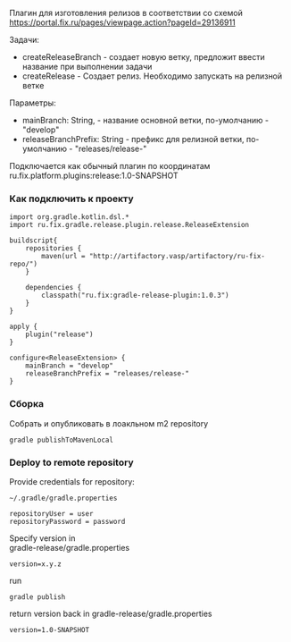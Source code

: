Плагин для изготовления релизов в соответствии со схемой https://portal.fix.ru/pages/viewpage.action?pageId=29136911

Задачи:  
 * createReleaseBranch - создает новую ветку, предложит ввести название при выполнении задачи  
 * createRelease - Создает релиз. Необходимо запускать на релизной ветке
    
Параметры:
 * mainBranch: String, - название основной ветки, по-умолчанию - "develop"
 * releaseBranchPrefix: String - префикс для релизной ветки, по-умолчанию - "releases/release-"


Подключается как обычный плагин по координатам ru.fix.platform.plugins:release:1.0-SNAPSHOT

### Как подключить к проекту

```
import org.gradle.kotlin.dsl.*
import ru.fix.gradle.release.plugin.release.ReleaseExtension

buildscript{
    repositories {
        maven(url = "http://artifactory.vasp/artifactory/ru-fix-repo/")
    }

    dependencies {
        classpath("ru.fix:gradle-release-plugin:1.0.3")
    }
}

apply {
    plugin("release")
}

configure<ReleaseExtension> {
    mainBranch = "develop"
    releaseBranchPrefix = "releases/release-"
}

```
    
### Сборка    
Собрать и опубликовать в лоакльном m2 repository
```
gradle publishToMavenLocal
```

### Deploy to remote repository
Provide credentials for repository:  
```
~/.gradle/gradle.properties

repositoryUser = user
repositoryPassword = password
```
Specify version in  
gradle-release/gradle.properties
```
version=x.y.z
```
run
```
gradle publish

```
return version back in 
gradle-release/gradle.properties
```
version=1.0-SNAPSHOT
```